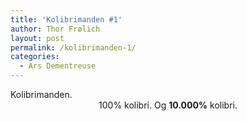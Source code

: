 ```yaml
---
title: 'Kolibrimanden #1'
author: Thor Frølich
layout: post
permalink: /kolibrimanden-1/
categories:
  - Ars Dementreuse
---
```

<div class="bitImage bitCenter" style="width: 348px">
  <img src="http://www.abekat.net/wp-content/images/kolibrimanden_01.jpg" alt="" /><br /> Kolibrimanden.
</div>

<center>
  100% kolibri. Og <strong>10.000%</strong> kolibri.
</center>